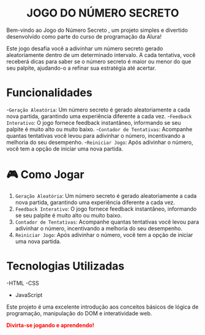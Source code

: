 <h1 align="center"> JOGO DO NÚMERO SECRETO </h1>

Bem-vindo ao Jogo do Número Secreto , um projeto simples e divertido desenvolvido como parte do curso de programação da Alura!

Este jogo desafia você a adivinhar um número secreto gerado aleatoriamente dentro de um determinado intervalo. A cada tentativa, você receberá dicas para saber se o número secreto é maior ou menor do que seu palpite, ajudando-o a refinar sua estratégia até acertar.

# Funcionalidades

-`Geração Aleatória`: Um número secreto é gerado aleatoriamente a cada nova partida, garantindo uma experiência diferente a cada vez.
-`Feedback Interativo`: O jogo fornece feedback instantâneo, informando se seu palpite é muito alto ou muito baixo.
-`Contador de Tentativas`: Acompanhe quantas tentativas você levou para adivinhar o número, incentivando a melhoria do seu desempenho.
-`Reiniciar Jogo`: Após adivinhar o número, você tem a opção de iniciar uma nova partida.

# 🎮 Como Jogar

1. `Geração Aleatória`: Um número secreto é gerado aleatoriamente a cada nova partida, garantindo uma experiência diferente a cada vez.
2. `Feedback Interativo`: O jogo fornece feedback instantâneo, informando se seu palpite é muito alto ou muito baixo.
3. `Contador de Tentativas`: Acompanhe quantas tentativas você levou para adivinhar o número, incentivando a melhoria do seu desempenho.
4. `Reiniciar Jogo`: Após adivinhar o número, você tem a opção de iniciar uma nova partida.

# Tecnologias Utilizadas

-HTML
-CSS
- JavaScript

Este projeto é uma excelente introdução aos conceitos básicos de lógica de programação, manipulação do DOM e interatividade web.

<span style="color:red;">**Divirta-se jogando e aprendendo!**</span>
